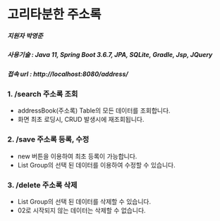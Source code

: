 # 고리타분한 주소록

##### 지원자 박영준
##### 사용기술 : Java 11, Spring Boot 3.6.7, JPA, SQLite, Gradle, Jsp, JQuery
##### 접속 url : http://localhost:8080/address/

### 1. /search 주소록 조회
 - addressBook(주소록) Table의 모든 데이터를 조회합니다.
 - 화면 최초 로딩시, CRUD 발생시에 재조회됩니다.

### 2. /save 주소록 등록, 수정
 - new 버튼을 이용하여 최초 등록이 가능합니다.
 - List Group의 선택 된 데이터를 이용하여 수정할 수 있습니다.

### 3. /delete 주소록 삭제
 - List Group의 선택 된 데이터를 삭제할 수 있습니다.
 - 02로 시작되지 않는 데이터는 삭제할 수 없습니다.
